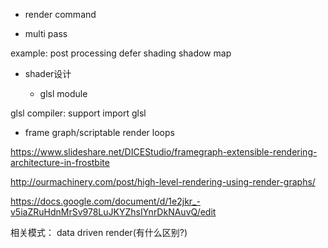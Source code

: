 

- render command


- multi pass


example:
post processing
defer shading
shadow map

- shader设计


    - glsl module

glsl compiler:
support import glsl


- frame graph/scriptable render loops

https://www.slideshare.net/DICEStudio/framegraph-extensible-rendering-architecture-in-frostbite

http://ourmachinery.com/post/high-level-rendering-using-render-graphs/

https://docs.google.com/document/d/1e2jkr_-v5iaZRuHdnMrSv978LuJKYZhsIYnrDkNAuvQ/edit



相关模式：
data driven render(有什么区别?)











